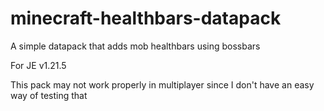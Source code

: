 # minecraft-healthbars-datapack

A simple datapack that adds mob healthbars using bossbars

For JE v1.21.5

This pack may not work properly in multiplayer since I don't have an easy way of testing that
